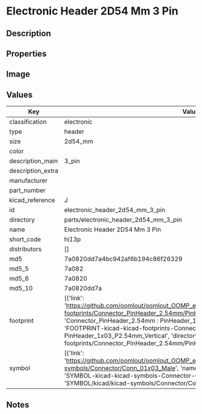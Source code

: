 # Electronic Header 2D54 Mm 3 Pin

## Description

## Properties


## Image


## Values

| Key | Value |
| --- | --- |
| classification | electronic |
| type | header |
| size | 2d54_mm |
| color |  |
| description_main | 3_pin |
| description_extra |  |
| manufacturer |  |
| part_number |  |
| kicad_reference | J |
| id | electronic_header_2d54_mm_3_pin |
| directory | parts/electronic_header_2d54_mm_3_pin |
| name | Electronic Header 2D54 Mm 3 Pin |
| short_code | hi13p |
| distributors | [] |
| md5 | 7a0820dd7a4bc942af6b194c86f26329 |
| md5_5 | 7a082 |
| md5_6 | 7a0820 |
| md5_10 | 7a0820dd7a |
| footprint | [{'link': 'https://github.com/oomlout/oomlout_OOMP_eda_V2/tree/main/FOOTPRINT/kicad/kicad-footprints/Connector_PinHeader_2.54mm/PinHeader_1x03_P2.54mm_Vertical', 'name': 'Connector_PinHeader_2.54mm : PinHeader_1x03_P2.54mm_Vertical', 'id': 'FOOTPRINT-kicad-kicad-footprints-Connector_PinHeader_2.54mm-PinHeader_1x03_P2.54mm_Vertical', 'directory': 'FOOTPRINT/kicad/kicad-footprints/Connector_PinHeader_2.54mm/PinHeader_1x03_P2.54mm_Vertical/'}] |
| symbol | [{'link': 'https://github.com/oomlout/oomlout_OOMP_eda_V2/tree/main/SYMBOL/kicad/kicad-symbols/Connector/Conn_01x03_Male', 'name': 'Connector : Conn_01x03_Male', 'id': 'SYMBOL-kicad-kicad-symbols-Connector-Conn_01x03_Male', 'directory': 'SYMBOL/kicad/kicad-symbols/Connector/Conn_01x03_Male/'}] |

## Notes

